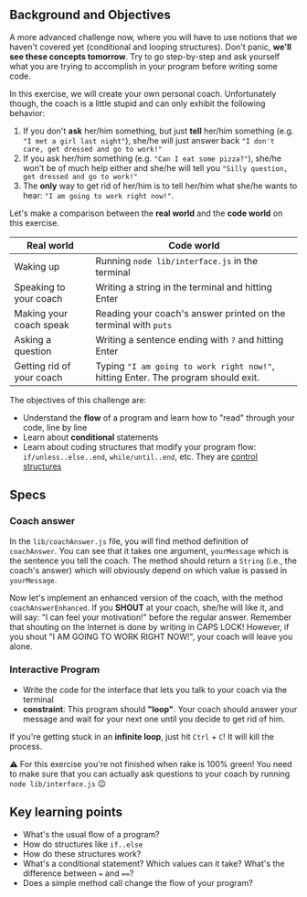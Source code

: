 ## Background and Objectives

A more advanced challenge now, where you will have to use notions that we haven't covered yet (conditional and looping structures). Don't panic, **we'll see these concepts tomorrow**. Try to go step-by-step and ask yourself what you are trying to accomplish in your program before writing some code.

In this exercise, we will create your own personal coach.
Unfortunately though, the coach is a little stupid and can only exhibit the following behavior:

1. If you don't **ask** her/him something, but just **tell** her/him something (e.g. `"I met a girl last night"`), she/he will just answer back `"I don't care, get dressed and go to work!"`
2. If you ask her/him something (e.g. `"Can I eat some pizza?"`), she/he won't be of much help either and she/he will tell you `"Silly question, get dressed and go to work!"`
3. The **only** way to get rid of her/him is to tell her/him what she/he wants to hear: `"I am going to work right now!"`.

Let's make a comparison between the **real world** and the **code world** on this exercise.

<table class="table">
  <thead>
    <tr>
      <th>Real world</th>
      <th>Code world</th>
    </tr>
  </thead>
  <tbody>
    <tr>
      <td>Waking up</td>
      <td>Running <code>node lib/interface.js</code> in the terminal</td>
    </tr>
    <tr>
      <td>Speaking to your coach</td>
      <td>Writing a string in the terminal and hitting Enter</td>
    </tr>
    <tr>
      <td>Making your coach speak</td>
      <td>Reading your coach's answer printed on the terminal with <code>puts</code></td>
    </tr>
    <tr>
      <td>Asking a question</td>
      <td>Writing a sentence ending with <code>?</code> and hitting Enter</td>
    </tr>
    <tr>
      <td>Getting rid of your coach</td>
      <td>Typing <code>"I am going to work right now!"</code>, hitting Enter. The program should exit.</td>
    </tr>
  </tbody>
</table>

The objectives of this challenge are:

- Understand the **flow** of a program and learn how to "read" through your code, line by line
- Learn about **conditional** statements
- Learn about coding structures that modify your program flow: `if/unless..else..end`, `while/until..end`, etc. They are [control structures](https://en.wikipedia.org/wiki/Control_flow)

## Specs

### Coach answer

In the `lib/coachAnswer.js` file, you will find method definition of `coachAnswer`. You can see that it takes one argument, `yourMessage` which is the sentence you tell the coach. The method should return a `String` (i.e., the coach's answer) which will obviously depend on which value is passed in `yourMessage`.

Now let's implement an enhanced version of the coach, with the method `coachAnswerEnhanced`. If you **SHOUT** at your coach, she/he will like it, and will say: "I can feel your motivation!" before the regular answer. Remember that shouting on the Internet is done by writing in CAPS LOCK! However, if you shout "I AM GOING TO WORK RIGHT NOW!", your coach will leave you alone.

### Interactive Program

- Write the code for the interface that lets you talk to your coach via the terminal
- **constraint**: This program should **"loop"**. Your coach should answer your message and wait for your next one until you decide to get rid of him. 

If you're getting stuck in an **infinite loop**, just hit `Ctrl` + `C`! It will kill the process.

⚠️ For this exercise you're not finished when rake is 100% green! You need to make sure that you can actually ask questions to your coach by running `node lib/interface.js` 😉

## Key learning points

- What's the usual flow of a program?
- How do structures like `if..else`
- How do these structures work?
- What's a conditional statement? Which values can it take? What's the difference between `=` and `==`?
- Does a simple method call change the flow of your program?
